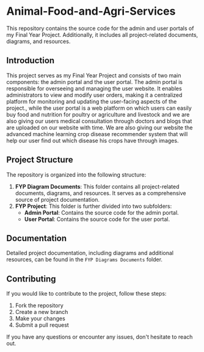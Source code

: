 # Animal-Food-and-Agri-Services

This repository contains the source code for the admin and user portals of my Final Year Project. Additionally, it includes all project-related documents, diagrams, and resources.

## Introduction

This project serves as my Final Year Project and consists of two main components: the admin portal and the user portal. The admin portal is responsible for overseeing and managing the user website. It enables administrators to view and modify user orders, making it a centralized platform for monitoring and updating the user-facing aspects of the project., while the user portal is a web platform on which users can easily buy food and nutrition for poultry or agriculture and livestock and we are also giving our users medical consultation through doctors and blogs that are uploaded on our website with time.
We are also giving our website the advanced machine learning crop disease recommender system that will help our user find out which disease his crops have through images.

## Project Structure

The repository is organized into the following structure:

1. **FYP Diagram Documents**: This folder contains all project-related documents, diagrams, and resources. It serves as a comprehensive source of project documentation.
2. **FYP Project**: This folder is further divided into two subfolders:
   - **Admin Portal**: Contains the source code for the admin portal.
   - **User Portal**: Contains the source code for the user portal.


## Documentation

Detailed project documentation, including diagrams and additional resources, can be found in the `FYP Diagrams Documents` folder.

## Contributing

If you would like to contribute to the project, follow these steps:

1. Fork the repository
2. Create a new branch
3. Make your changes
4. Submit a pull request

If you have any questions or encounter any issues, don't hesitate to reach out.
